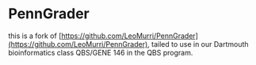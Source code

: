 # PennGrader

this is a fork of [https://github.com/LeoMurri/PennGrader](https://github.com/LeoMurri/PennGrader), tailed to use in our Dartmouth bioinformatics class QBS/GENE 146 in the QBS program.


